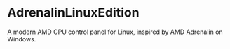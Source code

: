 # AdrenalinLinuxEdition
 A modern AMD GPU control panel for Linux, inspired by AMD Adrenalin on Windows.
